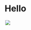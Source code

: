 <h1>Hello</h1>
<img src="https://avatars.githubusercontent.com/u/139458754?s=400&u=6e394940c7c705cce7f1d3300ca917144b341879&v=4" style="padding: 1px; border: white solid 1px;"/>
